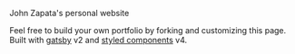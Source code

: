 
John Zapata's personal website


Feel free to build your own portfolio by forking and customizing this page.
Built with [gatsby](https://github.com/gatsbyjs/gatsby) v2 and [styled components](https://github.com/styled-components/styled-components) v4.


